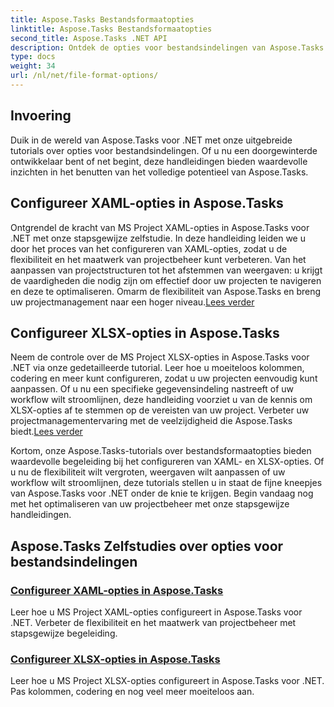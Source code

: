 ```yaml
---
title: Aspose.Tasks Bestandsformaatopties
linktitle: Aspose.Tasks Bestandsformaatopties
second_title: Aspose.Tasks .NET API
description: Ontdek de opties voor bestandsindelingen van Aspose.Tasks en beheer de configuratie van XAML- en XLSX-opties in Aspose.Tasks .NET. Verbeter projectmanagement met maatwerktips.
type: docs
weight: 34
url: /nl/net/file-format-options/
---
```


## Invoering

Duik in de wereld van Aspose.Tasks voor .NET met onze uitgebreide tutorials over opties voor bestandsindelingen. Of u nu een doorgewinterde ontwikkelaar bent of net begint, deze handleidingen bieden waardevolle inzichten in het benutten van het volledige potentieel van Aspose.Tasks.

## Configureer XAML-opties in Aspose.Tasks

 Ontgrendel de kracht van MS Project XAML-opties in Aspose.Tasks voor .NET met onze stapsgewijze zelfstudie. In deze handleiding leiden we u door het proces van het configureren van XAML-opties, zodat u de flexibiliteit en het maatwerk van projectbeheer kunt verbeteren. Van het aanpassen van projectstructuren tot het afstemmen van weergaven: u krijgt de vaardigheden die nodig zijn om effectief door uw projecten te navigeren en deze te optimaliseren. Omarm de flexibiliteit van Aspose.Tasks en breng uw projectmanagement naar een hoger niveau.[Lees verder](./configuring-xaml-options/)

## Configureer XLSX-opties in Aspose.Tasks

Neem de controle over de MS Project XLSX-opties in Aspose.Tasks voor .NET via onze gedetailleerde tutorial. Leer hoe u moeiteloos kolommen, codering en meer kunt configureren, zodat u uw projecten eenvoudig kunt aanpassen. Of u nu een specifieke gegevensindeling nastreeft of uw workflow wilt stroomlijnen, deze handleiding voorziet u van de kennis om XLSX-opties af te stemmen op de vereisten van uw project. Verbeter uw projectmanagementervaring met de veelzijdigheid die Aspose.Tasks biedt.[Lees verder](./configuring-xlsx-options/)

Kortom, onze Aspose.Tasks-tutorials over bestandsformaatopties bieden waardevolle begeleiding bij het configureren van XAML- en XLSX-opties. Of u nu de flexibiliteit wilt vergroten, weergaven wilt aanpassen of uw workflow wilt stroomlijnen, deze tutorials stellen u in staat de fijne kneepjes van Aspose.Tasks voor .NET onder de knie te krijgen. Begin vandaag nog met het optimaliseren van uw projectbeheer met onze stapsgewijze handleidingen.

## Aspose.Tasks Zelfstudies over opties voor bestandsindelingen
### [Configureer XAML-opties in Aspose.Tasks](./configuring-xaml-options/)
Leer hoe u MS Project XAML-opties configureert in Aspose.Tasks voor .NET. Verbeter de flexibiliteit en het maatwerk van projectbeheer met stapsgewijze begeleiding.
### [Configureer XLSX-opties in Aspose.Tasks](./configuring-xlsx-options/)
Leer hoe u MS Project XLSX-opties configureert in Aspose.Tasks voor .NET. Pas kolommen, codering en nog veel meer moeiteloos aan.